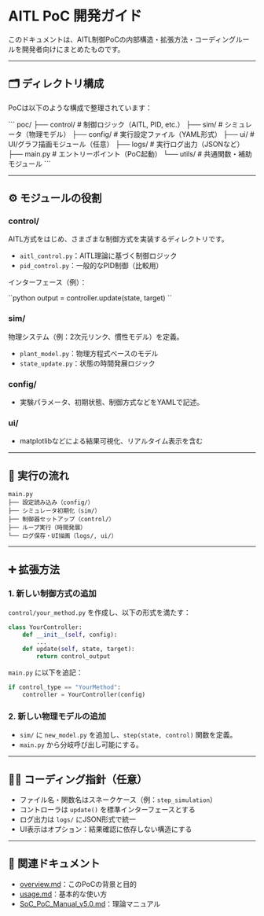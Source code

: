 # AITL PoC 開発ガイド

このドキュメントは、AITL制御PoCの内部構造・拡張方法・コーディングルールを開発者向けにまとめたものです。

---

## 🗂 ディレクトリ構成

PoCは以下のような構成で整理されています：

\```
poc/
├── control/        # 制御ロジック（AITL, PID, etc.）
├── sim/            # シミュレータ（物理モデル）
├── config/         # 実行設定ファイル（YAML形式）
├── ui/             # UI/グラフ描画モジュール（任意）
├── logs/           # 実行ログ出力（JSONなど）
├── main.py         # エントリーポイント（PoC起動）
└── utils/          # 共通関数・補助モジュール
\```

---

## ⚙️ モジュールの役割

### control/

AITL方式をはじめ、さまざまな制御方式を実装するディレクトリです。

- `aitl_control.py`：AITL理論に基づく制御ロジック
- `pid_control.py`：一般的なPID制御（比較用）

インターフェース（例）：

\``python
output = controller.update(state, target)
\``

### sim/

物理システム（例：2次元リンク、慣性モデル）を定義。

- `plant_model.py`：物理方程式ベースのモデル
- `state_update.py`：状態の時間発展ロジック

### config/

- 実験パラメータ、初期状態、制御方式などをYAMLで記述。

### ui/

- matplotlibなどによる結果可視化、リアルタイム表示を含む

---

## 🔁 実行の流れ

```
main.py
├── 設定読み込み（config/）
├── シミュレータ初期化（sim/）
├── 制御器セットアップ（control/）
├── ループ実行（時間発展）
└── ログ保存・UI描画（logs/, ui/）
```

---

## ➕ 拡張方法

### 1. 新しい制御方式の追加

`control/your_method.py` を作成し、以下の形式を満たす：

```python
class YourController:
    def __init__(self, config):
        ...
    def update(self, state, target):
        return control_output
```

`main.py` に以下を追記：

```python
if control_type == "YourMethod":
    controller = YourController(config)
```

### 2. 新しい物理モデルの追加

- `sim/` に `new_model.py` を追加し、`step(state, control)` 関数を定義。
- `main.py` から分岐呼び出し可能にする。

---

## 🧑‍💻 コーディング指針（任意）

- ファイル名・関数名はスネークケース（例：`step_simulation`）
- コントローラは `update()` を標準インターフェースとする
- ログ出力は `logs/` にJSON形式で統一
- UI表示はオプション：結果確認に依存しない構造にする

---

## 🔗 関連ドキュメント

- [overview.md](./overview.md)：このPoCの背景と目的  
- [usage.md](./usage.md)：基本的な使い方  
- [SoC_PoC_Manual_v5.0.md](./SoC_PoC_Manual_v5.0.md)：理論マニュアル
